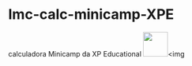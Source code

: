 # Imc-calc-minicamp-XPE
 calculadora Minicamp da XP Educational
<img src="https://user-images.githubusercontent.com/107640792/188528263-f6a8cc9b-0478-4d6f-a85a-6a73f5e9c804.png" width="50" height="50"><img 
